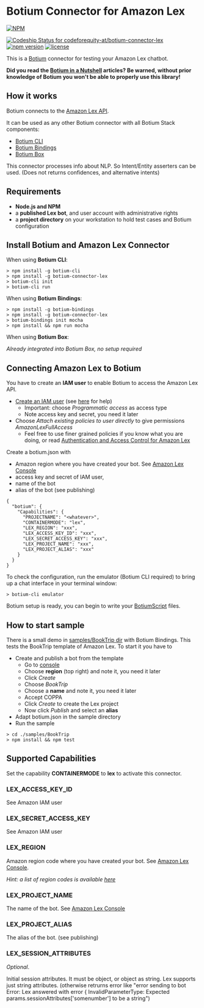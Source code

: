 # Botium Connector for Amazon Lex

[![NPM](https://nodei.co/npm/botium-connector-lex.png?downloads=true&downloadRank=true&stars=true)](https://nodei.co/npm/botium-connector-lex/)

[![Codeship Status for codeforequity-at/botium-connector-lex](https://app.codeship.com/projects/c947b780-0daa-0137-4acf-3a9e8715cbf8/status?branch=master)](https://app.codeship.com/projects/326745)
[![npm version](https://badge.fury.io/js/botium-connector-lex.svg)](https://badge.fury.io/js/botium-connector-lex)
[![license](https://img.shields.io/github/license/mashape/apistatus.svg)]()

This is a [Botium](https://github.com/codeforequity-at/botium-core) connector for testing your Amazon Lex chatbot.

__Did you read the [Botium in a Nutshell](https://medium.com/@floriantreml/botium-in-a-nutshell-part-1-overview-f8d0ceaf8fb4) articles? Be warned, without prior knowledge of Botium you won't be able to properly use this library!__

## How it works
Botium connects to the [Amazon Lex API](https://docs.aws.amazon.com/de_de/lex/latest/dg/API_Reference.html).

It can be used as any other Botium connector with all Botium Stack components:
* [Botium CLI](https://github.com/codeforequity-at/botium-cli/)
* [Botium Bindings](https://github.com/codeforequity-at/botium-bindings/)
* [Botium Box](https://www.botium.at)

This connector processes info about NLP. So Intent/Entity asserters can be used. (Does not returns confidences, and alternative intents)

## Requirements
* **Node.js and NPM**
* a **published Lex bot**, and user account with administrative rights
* a **project directory** on your workstation to hold test cases and Botium configuration

## Install Botium and Amazon Lex Connector

When using __Botium CLI__:

```
> npm install -g botium-cli
> npm install -g botium-connector-lex
> botium-cli init
> botium-cli run
```

When using __Botium Bindings__:

```
> npm install -g botium-bindings
> npm install -g botium-connector-lex
> botium-bindings init mocha
> npm install && npm run mocha
```

When using __Botium Box__:

_Already integrated into Botium Box, no setup required_

## Connecting Amazon Lex to Botium

You have to create an **IAM user** to enable Botium to access the Amazon Lex API.

* [Create an IAM user](https://console.aws.amazon.com/iam/) (see [here](https://docs.aws.amazon.com/de_de/IAM/latest/UserGuide/id_users_create.html) for help)
  * Important: choose _Programmatic access_ as access type
  * Note access key and secret, you need it later
* Choose _Attach existing policies to user directly_ to give permissions _AmazonLexFullAccess_
  * Feel free to use finer grained policies if you know what you are doing, 
  or read [Authentication and Access Control for Amazon Lex](https://docs.aws.amazon.com/lex/latest/dg/auth-and-access-control.html)
    
Create a botium.json with 
* Amazon region where you have created your bot. See [Amazon Lex Console](https://console.aws.amazon.com/lex)
* access key and secret of IAM user,
* name of the bot
* alias of the bot (see publishing)

```
{
  "botium": {
    "Capabilities": {
      "PROJECTNAME": "<whatever>",
      "CONTAINERMODE": "lex",
      "LEX_REGION": "xxx",
      "LEX_ACCESS_KEY_ID": "xxx",
      "LEX_SECRET_ACCESS_KEY": "xxx",
      "LEX_PROJECT_NAME": "xxx",
      "LEX_PROJECT_ALIAS": "xxx"
    }
  }
}
```

To check the configuration, run the emulator (Botium CLI required) to bring up a chat interface in your terminal window:

```
> botium-cli emulator
```

Botium setup is ready, you can begin to write your [BotiumScript](https://github.com/codeforequity-at/botium-core/wiki/Botium-Scripting) files.

## How to start sample

There is a small demo in [samples/BookTrip dir](./samples/BookTrip) with Botium Bindings.  This tests the BookTrip template of Amazon Lex. 
To start it you have to 

* Create and publish a bot from the template
  * Go to [console](https://console.aws.amazon.com/lex/home)
  * Choose **region** (top right) and note it, you need it later
  * Click _Create_
  * Choose _BookTrip_
  * Choose a **name** and note it, you need it later
  * Accept COPPA
  * Click _Create_ to create the Lex project
  * Now click _Publish_ and select an **alias**
* Adapt botium.json in the sample directory
* Run the sample

```
> cd ./samples/BookTrip
> npm install && npm test
```

## Supported Capabilities

Set the capability __CONTAINERMODE__ to __lex__ to activate this connector.

### LEX_ACCESS_KEY_ID
See Amazon IAM user

### LEX_SECRET_ACCESS_KEY
See Amazon IAM user

### LEX_REGION
Amazon region code where you have created your bot. See [Amazon Lex Console](https://console.aws.amazon.com/lex).

_Hint: a list of region codes is available [here](https://docs.aws.amazon.com/de_de/general/latest/gr/rande.html)_

### LEX_PROJECT_NAME
The name of the bot. See [Amazon Lex Console](https://console.aws.amazon.com/lex)

### LEX_PROJECT_ALIAS
The alias of the bot. (see publishing)

### LEX_SESSION_ATTRIBUTES
_Optional_.

Initial session attributes. It must be object, or object as string. Lex supports just string attributes. 
(otherwise retrurns error like "error sending to bot Error: Lex answered with error { InvalidParameterType: Expected params.sessionAttributes['somenumber'] to be a string")
